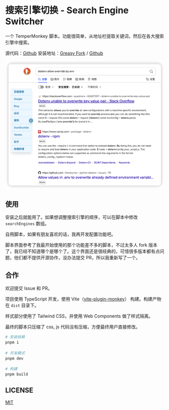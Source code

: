 # 搜索引擎切换 - Search Engine Switcher

一个 TemperMonkey 脚本。功能很简单，从地址栏提取关键词，然后在各大搜索引擎中搜索。

源代码：[Github](https://github.com/IvanLi-CN/TM-Search-Engine-Switcher)
安装地址：[Greasy Fork](https://greasyfork.org/zh-CN/scripts/465246) / [Github](https://github.com/IvanLi-CN/TM-Search-Engine-Switcher/raw/main/dist/tm-search-engine-switch.user.js)

![截图](docs/asserts/img-1.png)

## 使用

安装之后就能用了。如果想调整搜索引擎的顺序，可以在脚本中修改 `searchEngines` 数组。

自用脚本，如果有朋友喜欢的话，我再开发配置功能吧。

脚本界面参考了我最开始使用的那个功能差不多的脚本，不过太多人 fork 版本了，我已经不知道哪个是哪个了。这个界面还是很经典的，可惜很多版本都有点问题，他们都不提供开源协作，没办法提交 PR，所以我重新写了一个。

## 合作

欢迎提交 Issue 和 PR。

项目使用 TypeScript 开发，使用 Vite（[vite-plugin-monkey](https://github.com/lisonge/vite-plugin-monkey)） 构建。构建产物在 `dist` 目录下。

样式部分使用了 Tailwind CSS，并使用  Web Components 做了样式隔离。

最终的脚本只压缩了 css, js 代码没有压缩，方便最终用户直接修改。

```bash
# 安装依赖
pnpm i

# 开发模式
pnpm dev

# 构建
pnpm build
```

## LICENSE

[MIT](./LICENSE)
